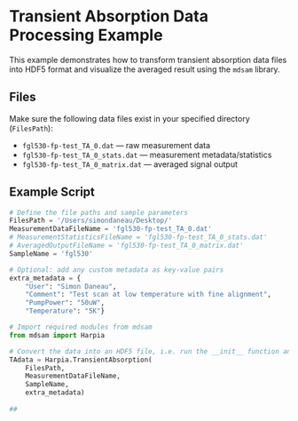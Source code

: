 # Transient Absorption Data Processing Example

This example demonstrates how to transform transient absorption data files into HDF5 format and visualize the averaged result using the `mdsam` library.

## Files

Make sure the following data files exist in your specified directory (`FilesPath`):

- `fgl530-fp-test_TA_0.dat` — raw measurement data  
- `fgl530-fp-test_TA_0_stats.dat` — measurement metadata/statistics  
- `fgl530-fp-test_TA_0_matrix.dat` — averaged signal output  

## Example Script

```python
# Define the file paths and sample parameters
FilesPath = '/Users/simondaneau/Desktop/'
MeasurementDataFileName = 'fgl530-fp-test_TA_0.dat'
# MeasurementStatisticsFileName = 'fgl530-fp-test_TA_0_stats.dat'
# AveragedOutputFileName = 'fgl530-fp-test_TA_0_matrix.dat'
SampleName = 'fgl530'

# Optional: add any custom metadata as key-value pairs
extra_metadata = {
    "User": "Simon Daneau",
    "Comment": "Test scan at low temperature with fine alignment",
    "PumpPower": "50uW",
    "Temperature": "5K"}

# Import required modules from mdsam
from mdsam import Harpia

# Convert the data into an HDF5 file, i.e. run the __init__ function and plot.
TAdata = Harpia.TransientAbsorption(
    FilesPath,
    MeasurementDataFileName,
    SampleName,
    extra_metadata)
    
##